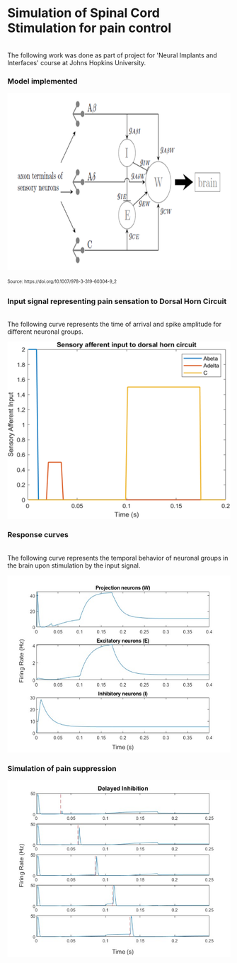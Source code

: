 # Simulation of Spinal Cord Stimulation for pain control
<br/>
The following work was done as part of project for 'Neural Implants and Interfaces' course at Johns Hopkins University.
<br/>

### Model implemented
<p float="left">
<img src='figures/model.png' width='600px' height='400px' />
 </p>
<sub><sup>Source: https://doi.org/10.1007/978-3-319-60304-9_2</sub></sup>

 
### Input signal representing pain sensation to Dorsal Horn Circuit
<br/>
The following curve represents the time of arrival and spike amplitude for different neuronal groups.
<br/>
<p float="left">
<img src='figures/Input signal.png' width='540px' height='400px' />
</p>


### Response curves 
<br/>
The following curve represents the temporal behavior of neuronal groups in the brain upon stimulation by the input signal.
<br/>
<p float="left">
<img src='figures/Single pulse.jpg' width='540px' height='400px' />
</p>
 
### Simulation of pain suppression 
<p float="left">
<img src='figures/periodic pulse.jpg' width='540px' height='400px' />
</p>
